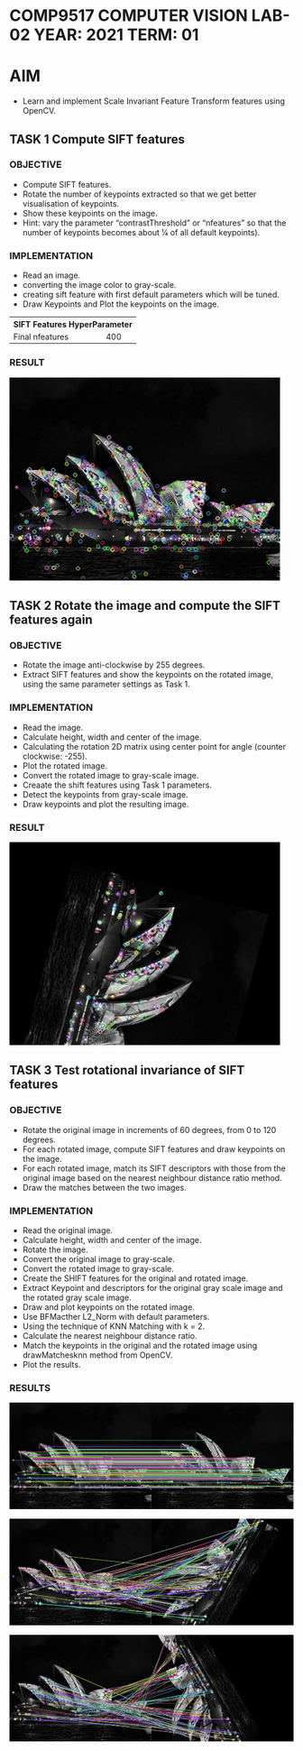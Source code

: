 # COMP9517 COMPUTER VISION LAB-02 YEAR: 2021 TERM: 01

# AIM
- Learn and implement Scale Invariant Feature Transform features using OpenCV.

## TASK 1 Compute SIFT features

### OBJECTIVE

- Compute SIFT features.
- Rotate the number of keypoints extracted so that we get better visualisation of keypoints.
- Show these keypoints on the image. 
- Hint: vary the parameter 
“contrastThreshold” or “nfeatures” so that the number of keypoints becomes 
about 1⁄4 of all default keypoints).

### IMPLEMENTATION

- Read an image.
- converting the image color to gray-scale.
- creating sift feature with first default parameters which will be tuned.
- Draw Keypoints and Plot the keypoints on the image.

<table>
    <tr>
        <th colspan="2">SIFT Features HyperParameter</th>
    <tr>
    <tr>
        <td>Final nfeatures</td>
        <td>400</td>
    </tr>
</table>

### RESULT

![Alt text](./Default_key_Points.jpg "SIFT features with nfeatures=400")

## TASK 2 Rotate the image and compute the SIFT features again

### OBJECTIVE

- Rotate the image anti-clockwise by 255 degrees.
- Extract SIFT features and show the keypoints on the rotated image, using the 
same parameter settings as Task 1.

### IMPLEMENTATION

- Read the image.
- Calculate height, width and center of the image.
- Calculating the rotation 2D matrix using center point for angle (counter clockwise: -255).
- Plot the rotated image.
- Convert the rotated image to gray-scale image.
- Creaate the shift features using Task 1 parameters.
- Detect the keypoints from gray-scale image.
- Draw keypoints and plot the resulting image.

### RESULT

![Alt text](./Q2_output.jpg "Rotated Image SIFT features with nfeatures=400")

## TASK 3 Test rotational invariance of SIFT features

### OBJECTIVE

- Rotate the original image in increments of 60 degrees, from 0 to 120 degrees.
- For each rotated image, compute SIFT features and draw keypoints on the 
image.
- For each rotated image, match its SIFT descriptors with those from the original 
image based on the nearest neighbour distance ratio method.
- Draw the matches between the two images.

### IMPLEMENTATION

- Read the original image.
- Calculate height, width and center of the image.
- Rotate the image.
- Convert the original image to gray-scale.
- Convert the rotated image to gray-scale.
- Create the SHIFT features for the original and rotated image.
- Extract Keypoint and descriptors for the original gray scale image and the rotated gray scale image.
- Draw and plot keypoints on the rotated image.
- Use BFMacther L2_Norm with default parameters.
- Using the technique of KNN Matching with k = 2.
- Calculate the nearest neighbour distance ratio.
- Match the keypoints in the original and the rotated image using drawMatchesknn method from OpenCV.
- Plot the results.

### RESULTS

![Alt text](./KNN_Image_zero_degree.jpg "Rotated Image SIFT features with nfeatures=400")

![Alt text](./KNN_Image_sixty_degree.jpg "Rotated Image SIFT features with nfeatures=400")

![Alt text](./KNN_image_120_degree.jpg "Rotated Image SIFT features with nfeatures=400")